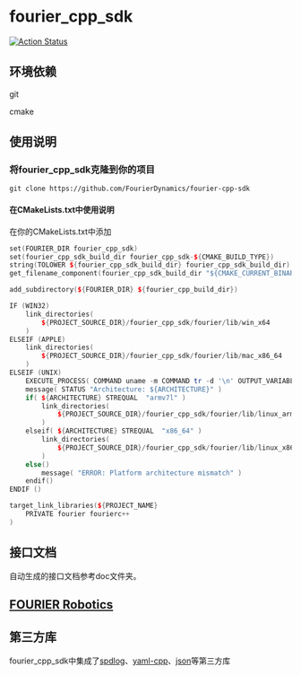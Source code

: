 # fourier_cpp_sdk

[![Action Status](https://github.com/FourierDynamics/fourier-cpp-sdk/actions/workflows/main.yml/badge.svg?branch=main)](https://github.com/FourierDynamics/fourier-cpp-sdk/actions/workflows/main.yml)

## 环境依赖

git

cmake

## 使用说明

### 将fourier_cpp_sdk克隆到你的项目

`git clone https://github.com/FourierDynamics/fourier-cpp-sdk`

#### 在CMakeLists.txt中使用说明

在你的CMakeLists.txt中添加

```C++
set(FOURIER_DIR fourier_cpp_sdk)
set(fourier_cpp_sdk_build_dir fourier_cpp_sdk-${CMAKE_BUILD_TYPE})
string(TOLOWER ${fourier_cpp_sdk_build_dir} fourier_cpp_sdk_build_dir)
get_filename_component(fourier_cpp_sdk_build_dir "${CMAKE_CURRENT_BINARY_DIR}/${fourier_cpp_sdk_build_dir}" REALPATH)

add_subdirectory(${FOURIER_DIR} ${fourier_cpp_build_dir})

IF (WIN32)
    link_directories(
        ${PROJECT_SOURCE_DIR}/fourier_cpp_sdk/fourier/lib/win_x64
    )
ELSEIF (APPLE)
    link_directories(
        ${PROJECT_SOURCE_DIR}/fourier_cpp_sdk/fourier/lib/mac_x86_64
    )
ELSEIF (UNIX)
    EXECUTE_PROCESS( COMMAND uname -m COMMAND tr -d '\n' OUTPUT_VARIABLE ARCHITECTURE )
    message( STATUS "Architecture: ${ARCHITECTURE}" )
    if( ${ARCHITECTURE} STREQUAL  "armv7l" )
        link_directories(
            ${PROJECT_SOURCE_DIR}/fourier_cpp_sdk/fourier/lib/linux_armv7l
        )
    elseif( ${ARCHITECTURE} STREQUAL  "x86_64" )
        link_directories(
            ${PROJECT_SOURCE_DIR}/fourier_cpp_sdk/fourier/lib/linux_x86_64
        )
    else()
        message( "ERROR: Platform architecture mismatch" )
    endif()
ENDIF ()

target_link_libraries(${PROJECT_NAME}
    PRIVATE fourier fourierc++
)
```

## 接口文档

自动生成的接口文档参考doc文件夹。

## [FOURIER Robotics](http://wiki.fourierobotics.com/getting-started_cn/)

## 第三方库

fourier_cpp_sdk中集成了[spdlog](https://github.com/gabime/spdlog)、[yaml-cpp](https://github.com/jbeder/yaml-cpp)、[json](https://github.com/nlohmann/json)等第三方库
